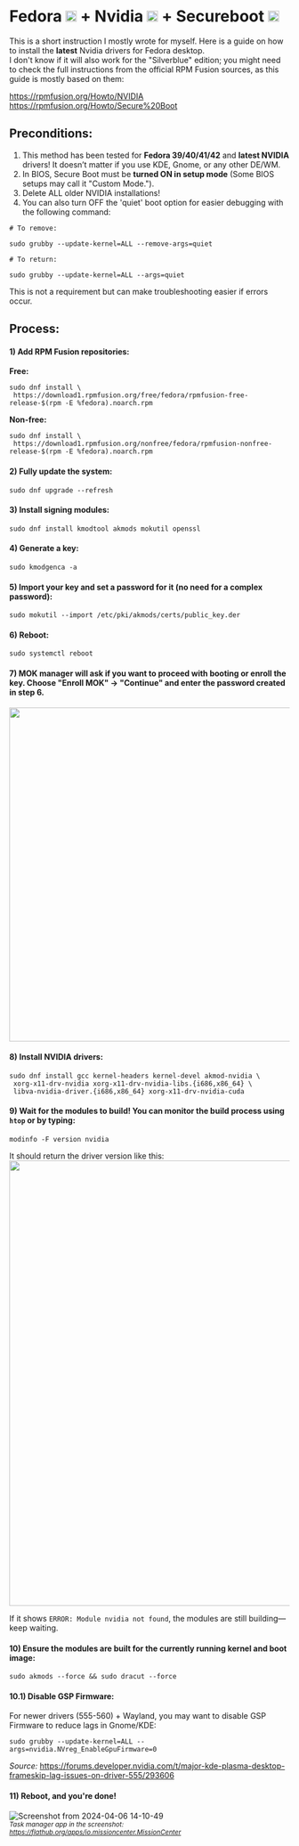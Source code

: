 # Fedora <img src="https://github.com/roworu/nvidia-fedora-secureboot/assets/36964755/2337478d-d34d-43df-9e8b-15c8edc2ff5c" width="20"> + Nvidia <img src="https://github.com/roworu/nvidia-fedora-secureboot/assets/36964755/118ae093-5c31-4aef-9c24-c58edc522630" width="20"> + Secureboot <img src="https://github.com/roworu/nvidia-fedora-secureboot/assets/36964755/0d7e652b-8ae4-485c-8098-a6b024308c7b" width="20">

This is a short instruction I mostly wrote for myself. Here is a guide on how to install the **latest** Nvidia drivers for Fedora desktop.  
I don't know if it will also work for the "Silverblue" edition; you might need to check the full instructions from the official RPM Fusion sources, as this guide is mostly based on them:

https://rpmfusion.org/Howto/NVIDIA \
https://rpmfusion.org/Howto/Secure%20Boot

## Preconditions:
1) This method has been tested for **Fedora 39/40/41/42** and **latest NVIDIA** drivers! It doesn’t matter if you use KDE, Gnome, or any other DE/WM.
2) In BIOS, Secure Boot must be **turned ON in setup mode** (Some BIOS setups may call it "Custom Mode.").
3) Delete ALL older NVIDIA installations!
4) You can also turn OFF the 'quiet' boot option for easier debugging with the following command:
```
# To remove:

sudo grubby --update-kernel=ALL --remove-args=quiet

# To return:

sudo grubby --update-kernel=ALL --args=quiet
```
This is not a requirement but can make troubleshooting easier if errors occur.

## Process:

#### 1) Add RPM Fusion repositories:

**Free:**
```
sudo dnf install \
 https://download1.rpmfusion.org/free/fedora/rpmfusion-free-release-$(rpm -E %fedora).noarch.rpm
```
**Non-free:**
```
sudo dnf install \
 https://download1.rpmfusion.org/nonfree/fedora/rpmfusion-nonfree-release-$(rpm -E %fedora).noarch.rpm
```

#### 2) Fully update the system:
```
sudo dnf upgrade --refresh
```

#### 3) Install signing modules:
```
sudo dnf install kmodtool akmods mokutil openssl
```

#### 4) Generate a key:
```
sudo kmodgenca -a
```

#### 5) Import your key and set a password for it (no need for a complex password):
```
sudo mokutil --import /etc/pki/akmods/certs/public_key.der
```

#### 6) Reboot:
```
sudo systemctl reboot
```

#### 7) MOK manager will ask if you want to proceed with booting or enroll the key. Choose "Enroll MOK" -> "Continue" and enter the password created in step 6.
<img src="https://github.com/roworu/nvidia-fedora-secureboot/assets/36964755/dec5b957-e562-4e9e-bd22-678007aecdcf" width="600">

#### 8) Install NVIDIA drivers:
```
sudo dnf install gcc kernel-headers kernel-devel akmod-nvidia \
 xorg-x11-drv-nvidia xorg-x11-drv-nvidia-libs.{i686,x86_64} \
 libva-nvidia-driver.{i686,x86_64} xorg-x11-drv-nvidia-cuda
```

#### 9) Wait for the modules to build! You can monitor the build process using `htop` or by typing:
```
modinfo -F version nvidia
```
It should return the driver version like this:
<img src="https://github.com/roworu/nvidia-fedora-secureboot/assets/36964755/d754d785-339a-4e03-97c7-f59e5b2b86b3" width="800">

If it shows `ERROR: Module nvidia not found`, the modules are still building—keep waiting.

#### 10) Ensure the modules are built for the currently running kernel and boot image:
```
sudo akmods --force && sudo dracut --force
```

#### 10.1) Disable GSP Firmware:  
For newer drivers (555-560) + Wayland, you may want to disable GSP Firmware to reduce lags in Gnome/KDE:
```
sudo grubby --update-kernel=ALL --args=nvidia.NVreg_EnableGpuFirmware=0
```
*Source:* https://forums.developer.nvidia.com/t/major-kde-plasma-desktop-frameskip-lag-issues-on-driver-555/293606

#### 11) Reboot, and you're done!

![Screenshot from 2024-04-06 14-10-49](https://github.com/roworu/nvidia-fedora-secureboot/assets/36964755/458f4f30-82fb-426c-bdd0-a0029f68f2fd)  
*<small>Task manager app in the screenshot: https://flathub.org/apps/io.missioncenter.MissionCenter</small>*

